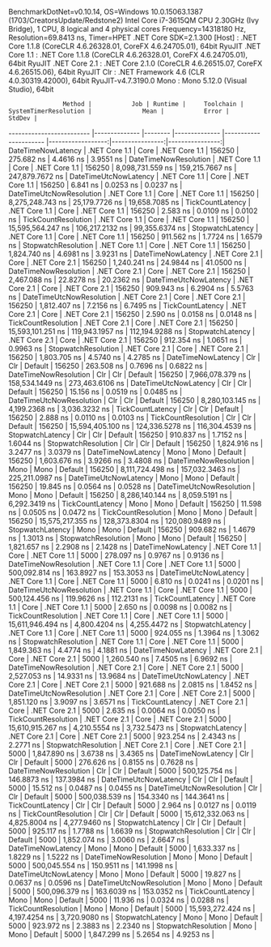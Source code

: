 
BenchmarkDotNet=v0.10.14, OS=Windows 10.0.15063.1387 (1703/CreatorsUpdate/Redstone2)
Intel Core i7-3615QM CPU 2.30GHz (Ivy Bridge), 1 CPU, 8 logical and 4 physical cores
Frequency=14318180 Hz, Resolution=69.8413 ns, Timer=HPET
.NET Core SDK=2.1.300
  [Host]        : .NET Core 1.1.8 (CoreCLR 4.6.26328.01, CoreFX 4.6.24705.01), 64bit RyuJIT
  .NET Core 1.1 : .NET Core 1.1.8 (CoreCLR 4.6.26328.01, CoreFX 4.6.24705.01), 64bit RyuJIT
  .NET Core 2.1 : .NET Core 2.1.0 (CoreCLR 4.6.26515.07, CoreFX 4.6.26515.06), 64bit RyuJIT
  Clr           : .NET Framework 4.6 (CLR 4.0.30319.42000), 64bit RyuJIT-v4.7.3190.0
  Mono          : Mono 5.12.0 (Visual Studio), 64bit 


                   Method |           Job | Runtime |     Toolchain | SystemTimerResolution |              Mean |           Error |          StdDev |
------------------------- |-------------- |-------- |-------------- |---------------------- |------------------:|----------------:|----------------:|
       DateTimeNowLatency | .NET Core 1.1 |    Core | .NET Core 1.1 |                156250 |        275.682 ns |       4.4616 ns |       3.9551 ns |
    DateTimeNowResolution | .NET Core 1.1 |    Core | .NET Core 1.1 |                156250 |  8,098,731.559 ns | 159,215.7667 ns | 247,879.7672 ns |
    DateTimeUtcNowLatency | .NET Core 1.1 |    Core | .NET Core 1.1 |                156250 |          6.841 ns |       0.0253 ns |       0.0237 ns |
 DateTimeUtcNowResolution | .NET Core 1.1 |    Core | .NET Core 1.1 |                156250 |  8,275,248.743 ns |  25,179.7726 ns |  19,658.7085 ns |
         TickCountLatency | .NET Core 1.1 |    Core | .NET Core 1.1 |                156250 |          2.583 ns |       0.0109 ns |       0.0102 ns |
      TickCountResolution | .NET Core 1.1 |    Core | .NET Core 1.1 |                156250 | 15,595,564.247 ns | 106,217.2132 ns |  99,355.6374 ns |
         StopwatchLatency | .NET Core 1.1 |    Core | .NET Core 1.1 |                156250 |        911.562 ns |       1.7724 ns |       1.6579 ns |
      StopwatchResolution | .NET Core 1.1 |    Core | .NET Core 1.1 |                156250 |      1,824.740 ns |       4.6981 ns |       3.9231 ns |
       DateTimeNowLatency | .NET Core 2.1 |    Core | .NET Core 2.1 |                156250 |      1,240.241 ns |      24.9844 ns |      41.0500 ns |
    DateTimeNowResolution | .NET Core 2.1 |    Core | .NET Core 2.1 |                156250 |      2,467.088 ns |      22.8278 ns |      20.2362 ns |
    DateTimeUtcNowLatency | .NET Core 2.1 |    Core | .NET Core 2.1 |                156250 |        909.943 ns |       6.2904 ns |       5.5763 ns |
 DateTimeUtcNowResolution | .NET Core 2.1 |    Core | .NET Core 2.1 |                156250 |      1,812.407 ns |       7.2156 ns |       6.7495 ns |
         TickCountLatency | .NET Core 2.1 |    Core | .NET Core 2.1 |                156250 |          2.590 ns |       0.0158 ns |       0.0148 ns |
      TickCountResolution | .NET Core 2.1 |    Core | .NET Core 2.1 |                156250 | 15,593,101.251 ns | 119,943.1957 ns | 112,194.9288 ns |
         StopwatchLatency | .NET Core 2.1 |    Core | .NET Core 2.1 |                156250 |        912.354 ns |       1.0651 ns |       0.9963 ns |
      StopwatchResolution | .NET Core 2.1 |    Core | .NET Core 2.1 |                156250 |      1,803.705 ns |       4.5740 ns |       4.2785 ns |
       DateTimeNowLatency |           Clr |     Clr |       Default |                156250 |        263.508 ns |       0.7696 ns |       0.6822 ns |
    DateTimeNowResolution |           Clr |     Clr |       Default |                156250 |  7,966,078.379 ns | 158,534.1449 ns | 273,463.6106 ns |
    DateTimeUtcNowLatency |           Clr |     Clr |       Default |                156250 |         15.156 ns |       0.0519 ns |       0.0485 ns |
 DateTimeUtcNowResolution |           Clr |     Clr |       Default |                156250 |  8,280,103.145 ns |   4,199.2368 ns |   3,036.3232 ns |
         TickCountLatency |           Clr |     Clr |       Default |                156250 |          2.888 ns |       0.0110 ns |       0.0103 ns |
      TickCountResolution |           Clr |     Clr |       Default |                156250 | 15,594,405.100 ns | 124,336.5278 ns | 116,304.4539 ns |
         StopwatchLatency |           Clr |     Clr |       Default |                156250 |        910.837 ns |       1.7152 ns |       1.6044 ns |
      StopwatchResolution |           Clr |     Clr |       Default |                156250 |      1,824.916 ns |       3.2477 ns |       3.0379 ns |
       DateTimeNowLatency |          Mono |    Mono |       Default |                156250 |      1,603.676 ns |       3.9266 ns |       3.4808 ns |
    DateTimeNowResolution |          Mono |    Mono |       Default |                156250 |  8,111,724.498 ns | 157,032.3463 ns | 225,211.0987 ns |
    DateTimeUtcNowLatency |          Mono |    Mono |       Default |                156250 |         19.845 ns |       0.0564 ns |       0.0528 ns |
 DateTimeUtcNowResolution |          Mono |    Mono |       Default |                156250 |  8,286,140.144 ns |   8,059.5191 ns |   6,292.3419 ns |
         TickCountLatency |          Mono |    Mono |       Default |                156250 |         11.598 ns |       0.0505 ns |       0.0472 ns |
      TickCountResolution |          Mono |    Mono |       Default |                156250 | 15,575,217.355 ns | 128,373.8304 ns | 120,080.9489 ns |
         StopwatchLatency |          Mono |    Mono |       Default |                156250 |        909.682 ns |       1.4679 ns |       1.3013 ns |
      StopwatchResolution |          Mono |    Mono |       Default |                156250 |      1,821.657 ns |       2.2908 ns |       2.1428 ns |
       DateTimeNowLatency | .NET Core 1.1 |    Core | .NET Core 1.1 |                  5000 |        278.097 ns |       0.9767 ns |       0.9136 ns |
    DateTimeNowResolution | .NET Core 1.1 |    Core | .NET Core 1.1 |                  5000 |    500,092.814 ns |     163.8927 ns |     153.3053 ns |
    DateTimeUtcNowLatency | .NET Core 1.1 |    Core | .NET Core 1.1 |                  5000 |          6.810 ns |       0.0241 ns |       0.0201 ns |
 DateTimeUtcNowResolution | .NET Core 1.1 |    Core | .NET Core 1.1 |                  5000 |    500,124.456 ns |     119.9626 ns |     112.2131 ns |
         TickCountLatency | .NET Core 1.1 |    Core | .NET Core 1.1 |                  5000 |          2.650 ns |       0.0098 ns |       0.0082 ns |
      TickCountResolution | .NET Core 1.1 |    Core | .NET Core 1.1 |                  5000 | 15,611,946.494 ns |   4,800.4204 ns |   4,255.4472 ns |
         StopwatchLatency | .NET Core 1.1 |    Core | .NET Core 1.1 |                  5000 |        924.055 ns |       1.3964 ns |       1.3062 ns |
      StopwatchResolution | .NET Core 1.1 |    Core | .NET Core 1.1 |                  5000 |      1,849.363 ns |       4.4774 ns |       4.1881 ns |
       DateTimeNowLatency | .NET Core 2.1 |    Core | .NET Core 2.1 |                  5000 |      1,260.540 ns |       7.4505 ns |       6.9692 ns |
    DateTimeNowResolution | .NET Core 2.1 |    Core | .NET Core 2.1 |                  5000 |      2,527.053 ns |      14.9331 ns |      13.9684 ns |
    DateTimeUtcNowLatency | .NET Core 2.1 |    Core | .NET Core 2.1 |                  5000 |        921.688 ns |       2.0815 ns |       1.8452 ns |
 DateTimeUtcNowResolution | .NET Core 2.1 |    Core | .NET Core 2.1 |                  5000 |      1,851.120 ns |       3.9097 ns |       3.6571 ns |
         TickCountLatency | .NET Core 2.1 |    Core | .NET Core 2.1 |                  5000 |          2.635 ns |       0.0064 ns |       0.0050 ns |
      TickCountResolution | .NET Core 2.1 |    Core | .NET Core 2.1 |                  5000 | 15,610,915.267 ns |   4,210.5554 ns |   3,732.5473 ns |
         StopwatchLatency | .NET Core 2.1 |    Core | .NET Core 2.1 |                  5000 |        923.254 ns |       2.4343 ns |       2.2771 ns |
      StopwatchResolution | .NET Core 2.1 |    Core | .NET Core 2.1 |                  5000 |      1,847.890 ns |       3.6738 ns |       3.4365 ns |
       DateTimeNowLatency |           Clr |     Clr |       Default |                  5000 |        276.626 ns |       0.8155 ns |       0.7628 ns |
    DateTimeNowResolution |           Clr |     Clr |       Default |                  5000 |    500,125.754 ns |     146.8873 ns |     137.3984 ns |
    DateTimeUtcNowLatency |           Clr |     Clr |       Default |                  5000 |         15.512 ns |       0.0487 ns |       0.0455 ns |
 DateTimeUtcNowResolution |           Clr |     Clr |       Default |                  5000 |    500,038.539 ns |     154.3340 ns |     144.3641 ns |
         TickCountLatency |           Clr |     Clr |       Default |                  5000 |          2.964 ns |       0.0127 ns |       0.0119 ns |
      TickCountResolution |           Clr |     Clr |       Default |                  5000 | 15,612,332.063 ns |   4,825.8004 ns |   4,277.9460 ns |
         StopwatchLatency |           Clr |     Clr |       Default |                  5000 |        925.117 ns |       1.7788 ns |       1.6639 ns |
      StopwatchResolution |           Clr |     Clr |       Default |                  5000 |      1,852.074 ns |       3.0060 ns |       2.6647 ns |
       DateTimeNowLatency |          Mono |    Mono |       Default |                  5000 |      1,633.337 ns |       1.8229 ns |       1.5222 ns |
    DateTimeNowResolution |          Mono |    Mono |       Default |                  5000 |    500,045.554 ns |     150.9511 ns |     141.1998 ns |
    DateTimeUtcNowLatency |          Mono |    Mono |       Default |                  5000 |         19.827 ns |       0.0637 ns |       0.0596 ns |
 DateTimeUtcNowResolution |          Mono |    Mono |       Default |                  5000 |    500,096.379 ns |     163.6039 ns |     153.0352 ns |
         TickCountLatency |          Mono |    Mono |       Default |                  5000 |         11.936 ns |       0.0324 ns |       0.0288 ns |
      TickCountResolution |          Mono |    Mono |       Default |                  5000 | 15,593,272.424 ns |   4,197.4254 ns |   3,720.9080 ns |
         StopwatchLatency |          Mono |    Mono |       Default |                  5000 |        923.972 ns |       2.3883 ns |       2.2340 ns |
      StopwatchResolution |          Mono |    Mono |       Default |                  5000 |      1,847.299 ns |       5.2654 ns |       4.9253 ns |
